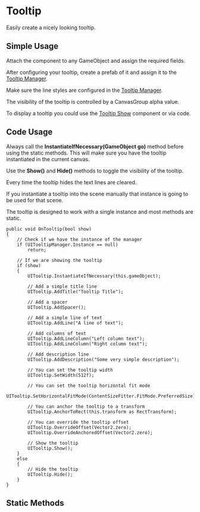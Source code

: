 # Tooltip
Easily create a nicely looking tooltip.

## Simple Usage
Attach the component to any GameObject and assign the required fields.

After configuring your tooltip, create a prefab of it and assign it to the [Tooltip Manager](tooltip_manager.md).

Make sure the line styles are configured in the [Tooltip Manager](tooltip_manager.md).

The visibility of the tooltip is controlled by a CanvasGroup alpha value.

To display a tooltip you could use the [Tooltip Show](tooltip_show.md) component or via code.

## Code Usage
Always call the **InstantiateIfNecessary(GameObject go)** method before using the static methods. This will make sure you have the tooltip instantiated in the current canvas.

Use the **Show()** and **Hide()** methods to toggle the visibility of the tooltip.

Every time the tooltip hides the text lines are cleared.

If you instantiate a tooltip into the scene manually that instance is going to be used for that scene.

The tooltip is designed to work with a single instance and most methods are static.

```
public void OnTooltip(bool show)
{
    // Check if we have the instance of the manager
    if (UITooltipManager.Instance == null)
        return;
        
    // If we are showing the tooltip
    if (show)
    {
        UITooltip.InstantiateIfNecessary(this.gameObject);
        
        // Add a simple title line
        UITooltip.AddTitle("Tooltip Title");
        
        // Add a spacer
        UITooltip.AddSpacer();
        
        // Add a simple line of text
        UITooltip.AddLine("A line of text");
        
        // Add columns of text
        UITooltip.AddLineColumn("Left column text");
        UITooltip.AddLineColumn("Right column text");
        
        // Add description line
        UITooltip.AddDescription("Some very simple description");
        
        // You can set the tooltip width
        UITooltip.SetWidth(512f);

        // You can set the tooltip horizontal fit mode
        UITooltip.SetHorizontalFitMode(ContentSizeFitter.FitMode.PreferredSize);

        // You can anchor the tooltip to a transform
        UITooltip.AnchorToRect(this.transform as RectTransform);

        // You can override the tooltip offset
        UITooltip.OverrideOffset(Vector2.zero);
        UITooltip.OverrideAnchoredOffset(Vector2.zero);

        // Show the tooltip
        UITooltip.Show();
    }
    else
    {
        // Hide the tooltip
        UITooltip.Hide();
    }
}
```

## Static Methods
